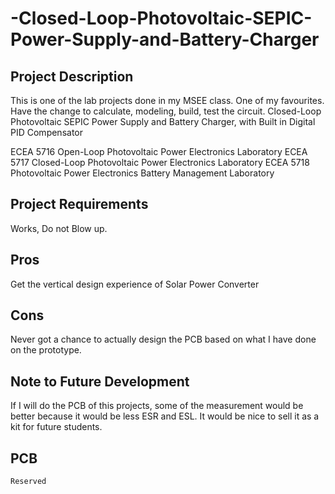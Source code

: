 # -Closed-Loop-Photovoltaic-SEPIC-Power-Supply-and-Battery-Charger

  ## Project Description
  This is one of the lab projects done in my MSEE class. One of my favourites. Have the change to calculate, modeling, build, test the circuit.
  Closed-Loop Photovoltaic SEPIC Power Supply and Battery Charger, with Built in Digital PID Compensator
  
  ECEA 5716 Open-Loop Photovoltaic Power Electronics Laboratory
  ECEA 5717 Closed-Loop Photovoltaic Power Electronics Laboratory
  ECEA 5718 Photovoltaic Power Electronics Battery Management Laboratory

  ## Project Requirements
  Works, Do not Blow up.
  
  ## Pros
  Get the vertical design experience of Solar Power Converter
  
  ## Cons
  Never got a chance to actually design the PCB based on what I have done on the prototype.
    
  ## Note to Future Development
  If I will do the PCB of this projects, some of the measurement would be better because it would be less ESR and ESL.
  It would be nice to sell it as a kit for future students.
  
  ## PCB
    Reserved

